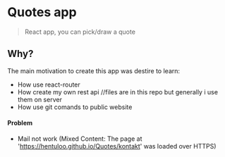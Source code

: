 # Quotes app
> React app, you can pick/draw a quote

## Why?
The main motivation to create this app was destire to learn:
* How use react-router
* How create my own rest api //files are in this repo but generally i use them on server
* How use git comands to public website

#### Problem
* Mail not work (Mixed Content: The page at 'https://hentuloo.github.io/Quotes/kontakt' was loaded over HTTPS)
